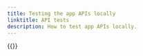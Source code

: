 ```yaml
---
title: Testing the app APIs locally
linktitle: API tests
description: How to test app APIs locally.
---
```


{{<children />}}